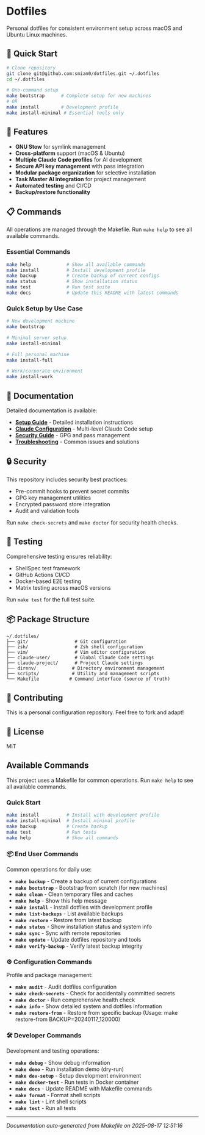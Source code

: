 # Dotfiles

Personal dotfiles for consistent environment setup across macOS and Ubuntu Linux machines.

## 🚀 Quick Start

```bash
# Clone repository
git clone git@github.com:smian0/dotfiles.git ~/.dotfiles
cd ~/.dotfiles

# One-command setup
make bootstrap      # Complete setup for new machines
# OR
make install        # Development profile
make install-minimal # Essential tools only
```

## 🔧 Features

- **GNU Stow** for symlink management
- **Cross-platform** support (macOS & Ubuntu)
- **Multiple Claude Code profiles** for AI development
- **Secure API key management** with pass integration
- **Modular package organization** for selective installation
- **Task Master AI integration** for project management
- **Automated testing** and CI/CD
- **Backup/restore functionality**

## 📋 Commands

All operations are managed through the Makefile. Run `make help` to see all available commands.

### Essential Commands

```bash
make help             # Show all available commands
make install          # Install development profile
make backup           # Create backup of current configs
make status           # Show installation status
make test             # Run test suite
make docs             # Update this README with latest commands
```

### Quick Setup by Use Case

```bash
# New development machine
make bootstrap

# Minimal server setup
make install-minimal

# Full personal machine
make install-full

# Work/corporate environment
make install-work
```

## 📖 Documentation

Detailed documentation is available:

- **[Setup Guide](docs/SETUP.md)** - Detailed installation instructions
- **[Claude Configuration](docs/CLAUDE.md)** - Multi-level Claude Code setup
- **[Security Guide](docs/SECURITY.md)** - GPG and pass management
- **[Troubleshooting](docs/TROUBLESHOOTING.md)** - Common issues and solutions

## 🔒 Security

This repository includes security best practices:
- Pre-commit hooks to prevent secret commits
- GPG key management utilities
- Encrypted password store integration
- Audit and validation tools

Run `make check-secrets` and `make doctor` for security health checks.

## 🧪 Testing

Comprehensive testing ensures reliability:
- ShellSpec test framework
- GitHub Actions CI/CD
- Docker-based E2E testing
- Matrix testing across macOS versions

Run `make test` for the full test suite.

## 📦 Package Structure

```
~/.dotfiles/
├── git/                 # Git configuration
├── zsh/                 # Zsh shell configuration  
├── vim/                 # Vim editor configuration
├── claude-user/         # Global Claude Code settings
├── claude-project/      # Project Claude settings
├── direnv/             # Directory environment management
├── scripts/            # Utility and management scripts
└── Makefile           # Command interface (source of truth)
```

## 🤝 Contributing

This is a personal configuration repository. Feel free to fork and adapt!

## 📄 License

MIT

<!-- MAKEFILE_COMMANDS_START -->

## Available Commands

This project uses a Makefile for common operations. Run `make help` to see all available commands.

### Quick Start

```bash
make install          # Install with development profile
make install-minimal  # Install minimal profile
make backup           # Create backup
make test             # Run tests
make help             # Show all commands
```

### 📦 End User Commands

Common operations for daily use:

- **`make backup`** - Create a backup of current configurations
- **`make bootstrap`** - Bootstrap from scratch (for new machines)
- **`make clean`** - Clean temporary files and caches
- **`make help`** - Show this help message
- **`make install`** - Install dotfiles with development profile
- **`make list-backups`** - List available backups
- **`make restore`** - Restore from latest backup
- **`make status`** - Show installation status and system info
- **`make sync`** - Sync with remote repositories
- **`make update`** - Update dotfiles repository and tools
- **`make verify-backup`** - Verify latest backup integrity

### ⚙️ Configuration Commands

Profile and package management:

- **`make audit`** - Audit dotfiles configuration
- **`make check-secrets`** - Check for accidentally committed secrets
- **`make doctor`** - Run comprehensive health check
- **`make info`** - Show detailed system and dotfiles information
- **`make restore-from`** - Restore from specific backup (Usage: make restore-from BACKUP=20240117_120000)

### 🛠️ Developer Commands

Development and testing operations:

- **`make debug`** - Show debug information
- **`make demo`** - Run installation demo (dry-run)
- **`make dev-setup`** - Setup development environment
- **`make docker-test`** - Run tests in Docker container
- **`make docs`** - Update README with Makefile commands
- **`make format`** - Format shell scripts
- **`make lint`** - Lint shell scripts
- **`make test`** - Run all tests

---
*Documentation auto-generated from Makefile on 2025-08-17 12:51:16*

<!-- MAKEFILE_COMMANDS_END -->


